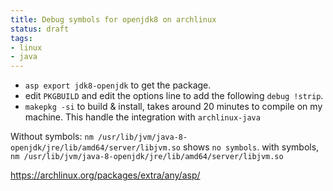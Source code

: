 ```yaml
---
title: Debug symbols for openjdk8 on archlinux
status: draft
tags:
- linux
- java
---
```


* `asp export jdk8-openjdk` to get the package.
* edit `PKGBUILD` and edit the options line to add the following `debug !strip`.
* `makepkg -si` to build & install, takes around 20 minutes to compile on my machine.
This handle the integration with `archlinux-java`

Without symbols: `nm /usr/lib/jvm/java-8-openjdk/jre/lib/amd64/server/libjvm.so` shows `no symbols`.
with symbols, `nm /usr/lib/jvm/java-8-openjdk/jre/lib/amd64/server/libjvm.so`

https://archlinux.org/packages/extra/any/asp/
